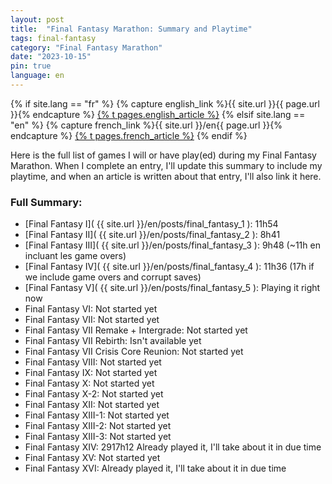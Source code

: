 ```yaml
---
layout: post
title:  "Final Fantasy Marathon: Summary and Playtime"
tags: final-fantasy
category: "Final Fantasy Marathon"
date: "2023-10-15"
pin: true
language: en
---
```


{% if site.lang == "fr" %}
  {% capture english_link %}{{ site.url }}{{ page.url }}{% endcapture %}
  <a href="{{ english_link }}" >{% t pages.english_article %}</a>
{% elsif site.lang == "en" %}
  {% capture french_link  %}{{ site.url }}/en{{ page.url }}{% endcapture %}
 <a href="{{ french_link }}" >{% t pages.french_article %}</a>
{% endif %}

Here is the full list of games I will or have play(ed) during my Final Fantasy Marathon.
When I complete an entry, I'll update this summary to include my playtime, and when an article is written about that entry, I'll also link it here.

### Full Summary:

- [Final Fantasy I]( {{ site.url }}/en/posts/final_fantasy_1 ): 11h54
- [Final Fantasy II]( {{ site.url }}/en/posts/final_fantasy_2 ): 8h41
- [Final Fantasy III]( {{ site.url }}/en/posts/final_fantasy_3 ): 9h48 (~11h en incluant les game overs)
- [Final Fantasy IV]( {{ site.url }}/en/posts/final_fantasy_4 ): 11h36 (17h if we include game overs and corrupt saves)
- [Final Fantasy V]( {{ site.url }}/en/posts/final_fantasy_5 ): Playing it right now
- Final Fantasy VI: Not started yet
- Final Fantasy VII: Not started yet
- Final Fantasy VII Remake + Intergrade:  Not started yet
- Final Fantasy VII Rebirth:  Isn't available yet
- Final Fantasy VII Crisis Core Reunion: Not started yet
- Final Fantasy VIII: Not started yet
- Final Fantasy IX: Not started yet
- Final Fantasy X: Not started yet
- Final Fantasy X-2: Not started yet
- Final Fantasy XII: Not started yet
- Final Fantasy XIII-1: Not started yet
- Final Fantasy XIII-2: Not started yet
- Final Fantasy XIII-3:  Not started yet
- Final Fantasy XIV: 2917h12 Already played it, I'll take about it in due time
- Final Fantasy XV: Not started yet
- Final Fantasy XVI: Already played it, I'll take about it in due time

